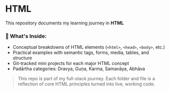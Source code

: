 # HTML 

This repository documents my learning journey in **HTML**

### 📘 What's Inside:
- Conceptual breakdowns of HTML elements (`<html>`, `<head>`, `<body>`, etc.)
- Practical examples with semantic tags, forms, media, tables, and structure
- Git-tracked mini projects for each major HTML concept
- Padārtha categories: Dravya, Guṇa, Karma, Samavāya, Abhāva

> This repo is part of my full-stack journey. Each folder and file is a reflection of core HTML principles turned into live, working code.

